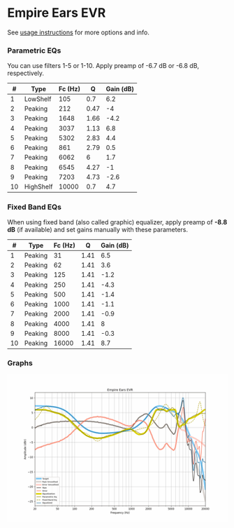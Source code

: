 # Empire Ears EVR
See [usage instructions](https://github.com/jaakkopasanen/AutoEq#usage) for more options and info.

### Parametric EQs
You can use filters 1-5 or 1-10. Apply preamp of -6.7 dB or -6.8 dB, respectively.

|   # | Type      |   Fc (Hz) |    Q |   Gain (dB) |
|-----|-----------|-----------|------|-------------|
|   1 | LowShelf  |       105 | 0.7  |         6.2 |
|   2 | Peaking   |       212 | 0.47 |        -4   |
|   3 | Peaking   |      1648 | 1.66 |        -4.2 |
|   4 | Peaking   |      3037 | 1.13 |         6.8 |
|   5 | Peaking   |      5302 | 2.83 |         4.4 |
|   6 | Peaking   |       861 | 2.79 |         0.5 |
|   7 | Peaking   |      6062 | 6    |         1.7 |
|   8 | Peaking   |      6545 | 4.27 |        -1   |
|   9 | Peaking   |      7203 | 4.73 |        -2.6 |
|  10 | HighShelf |     10000 | 0.7  |         4.7 |

### Fixed Band EQs
When using fixed band (also called graphic) equalizer, apply preamp of **-8.8 dB** (if available) and set gains manually with these parameters.

|   # | Type    |   Fc (Hz) |    Q |   Gain (dB) |
|-----|---------|-----------|------|-------------|
|   1 | Peaking |        31 | 1.41 |         6.5 |
|   2 | Peaking |        62 | 1.41 |         3.6 |
|   3 | Peaking |       125 | 1.41 |        -1.2 |
|   4 | Peaking |       250 | 1.41 |        -4.3 |
|   5 | Peaking |       500 | 1.41 |        -1.4 |
|   6 | Peaking |      1000 | 1.41 |        -1.1 |
|   7 | Peaking |      2000 | 1.41 |        -0.9 |
|   8 | Peaking |      4000 | 1.41 |         8   |
|   9 | Peaking |      8000 | 1.41 |        -0.3 |
|  10 | Peaking |     16000 | 1.41 |         8.7 |

### Graphs
![](./Empire%20Ears%20EVR.png)
